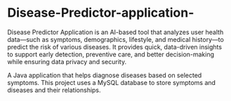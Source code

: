 # Disease-Predictor-application-

Disease Predictor Application is an AI-based tool that analyzes user health data—such as symptoms, demographics, lifestyle, and medical history—to predict the risk of various diseases. It provides quick, data-driven insights to support early detection, preventive care, and better decision-making while ensuring data privacy and security.

A Java application that helps diagnose diseases based on selected symptoms. This project uses a MySQL database to store symptoms and diseases and their relationships.


